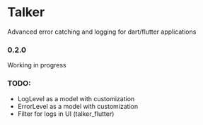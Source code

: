 # Talker 
Advanced error catching and logging for dart/flutter applications

### 0.2.0
Working in progress

### TODO:
- LogLevel as a model with customization
- ErrorLevel as a model with customization
- Filter for logs in UI (talker_flutter)